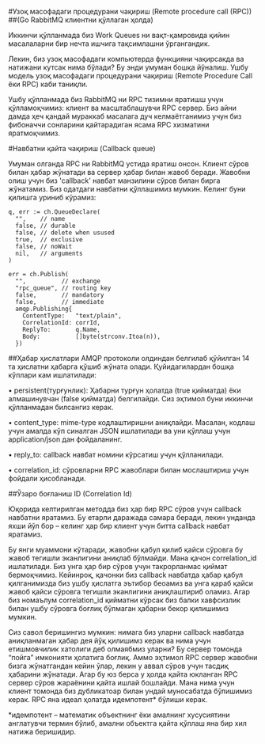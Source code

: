#Узоқ масофадаги процедурани чақириш (Remote procedure call (RPC))
##(Go RabbitMQ клиентни қўллаган ҳолда)

Иккинчи қўлланмада биз Work Queues ни вақт-қамровида қийин масалаларни бир нечта ишчига тақсимлашни ўргангандик.

Лекин, биз узоқ масофадаги компьютерда функцияни чақирсакда ва натижани кутсак нима бўлади? Бу энди умуман бошқа йўналиш. Ушбу модель узоқ масофадаги процедурани чақириш (Remote Procedure Call ёки RPC) каби таниқли.

Ушбу қўлланмада биз RabbitMQ ни RPC тизимни яратишш учун қўлламоқчимиз: клиент ва масштаблашувчи RPC сервер. Биз айни дамда ҳеч қандай мураккаб масалага дуч келмаётганимиз учун биз фибоначчи сонларини қайтарадиган ясама RPC хизматини яратмоқчимиз.

#Навбатни қайта чақириш (Callback queue)

Умуман олганда RPC ни RabbitMQ устида яратиш онсон. Клиент сўров билан ҳабар жўнатади ва сервер ҳабар билан жавоб беради. Жавобни олиш учун биз 'callback' навбат манзилини сўров билан бирга жўнатамиз. Биз одатдаги навбатни қўллашимиз мумкин. Келинг буни қилишга уриниб кўрамиз:
```
q, err := ch.QueueDeclare(
  "",    // name
  false, // durable
  false, // delete when usused
  true,  // exclusive
  false, // noWait
  nil,   // arguments
)

err = ch.Publish(
  "",          // exchange
  "rpc_queue", // routing key
  false,       // mandatory
  false,       // immediate
  amqp.Publishing{
    ContentType:   "text/plain",
    CorrelationId: corrId,
    ReplyTo:       q.Name,
    Body:          []byte(strconv.Itoa(n)),
  })
```
##Ҳабар ҳислатлари
AMQP протоколи олдиндан белгилаб қўйилган 14 та ҳислатни ҳабарга қўшиб жўната олади. Қуйидагилардан бошқа кўплари кам ишлатилади:

•	persistent(турғунлик): Ҳабарни турғун ҳолатда (true қийматда) ёки алмашинувчан (false қийматда) белгилайди. Сиз эҳтимол буни иккинчи қўлланмадан билсангиз керак.

•	content_type: mime-type кодлаштиришни аниқлайди. Масалан, кодлаш учун амалда кўп синалган JSON ишлатилади ва уни қўллаш учун application/json дан фойдаланинг.

•	reply_to: callback навбат номини кўрсатиш учун қўлланилади.

•	correlation_id: сўровларни RPC жавоблари билан мослаштириш учун фойдали ҳисобланади.

##Ўзаро боғланиш ID (Correlation Id)

Юқорида келтирилган методда биз ҳар бир RPC сўров учун callback навбатни яратамиз. Бу етарли даражада самара беради, лекин унданда яхши йўл бор – келинг ҳар бир клиент учун битта callback навбат яратамиз.

Бу янги муаммони кўтаради, жавобни қабул қилиб қайси сўровга бу жавоб тегишли эканлигини аниқлаб бўлмайди. Мана қачон correlation_id ишлатилади. Биз унга ҳар бир сўров учун такрорланмас қиймат бермоқчимиз. Кейинроқ, қачонки биз callback навбатда ҳабар қабул қилганимизда биз ушбу ҳислатга эътибор беоамиз ва унга қараб қайси жавоб қайси сўровга тегишли эканлигини аниқлаштириб оламиз. Агар биз номаълум correlation_id  қийматни кўрсак биз балки хавфсизлик билан ушбу сўровга боғлиқ бўлмаган ҳабарни бекор қилишимиз мумкин.

Сиз савол беришингиз мумкин: нимага биз уларни callback навбатда аниқланмаган ҳабар дея йўқ қилишимз керак ва нима учун етишмовчилик хатолиги деб олмаябмиз уларни? Бу сервер томонда “пойга” имконияти ҳолатига боғлиқ. Аммо эҳтимол RPC сервер жавобни бизга жўнатгандан кейин ўлар, лекин у аввал сўров учун тасдиқ ҳабарини жўнатади. Агар бу юз берса у ҳолда қайта юкланган RPC сервер сўров жараёнини қайта ишлай бошлайди. Мана нима учун клиент томонда биз дубликатоар билан ундай муносабатда бўлишимиз керак. RPC яна идеал ҳолатда идемпотент* бўлиши керак.

*идемпотент – математик объектнинг ёки амалнинг хусусиятини англатувчи термин бўлиб, амални объектга қайта қўллаш яна бир хил натижа беришидир. 


